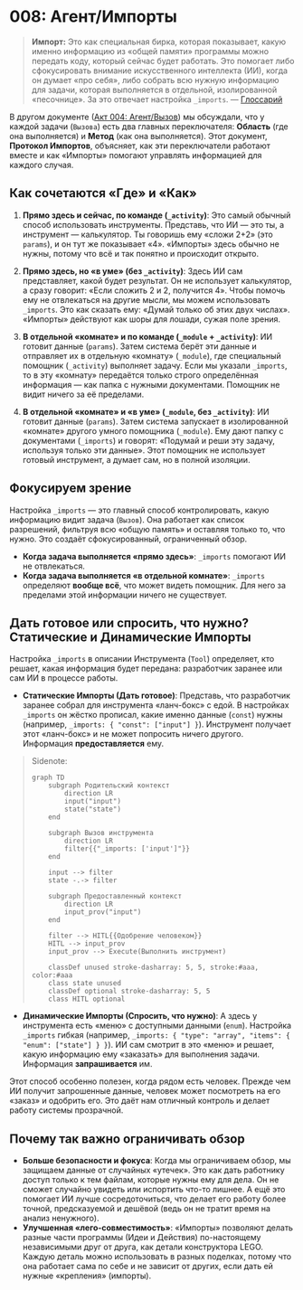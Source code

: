 # 008: Агент/Импорты

> **Импорт:** Это как специальная бирка, которая показывает, какую именно информацию из «общей памяти» программы можно передать коду, который сейчас будет работать. Это помогает либо сфокусировать внимание искусственного интеллекта (ИИ), когда он думает «про себя», либо собрать всю нужную информацию для задачи, которая выполняется в отдельной, изолированной «песочнице». За это отвечает настройка `_imports`. — [Глоссарий](./000_glossary.md)

В другом документе ([Акт 004: Агент/Вызов](./004_agent_call.md)) мы обсуждали, что у каждой задачи (`Вызова`) есть два главных переключателя: **Область** (где она выполняется) и **Метод** (как она выполняется). Этот документ, **Протокол Импортов**, объясняет, как эти переключатели работают вместе и как «Импорты» помогают управлять информацией для каждого случая.

## Как сочетаются «Где» и «Как»

1.  **Прямо здесь и сейчас, по команде (`_activity`)**: Это самый обычный способ использовать инструменты. Представь, что ИИ — это ты, а инструмент — калькулятор. Ты говоришь ему «сложи 2+2» (это `params`), и он тут же показывает «4». «Импорты» здесь обычно не нужны, потому что всё и так понятно и происходит открыто.

2.  **Прямо здесь, но «в уме» (без `_activity`)**: Здесь ИИ сам представляет, какой будет результат. Он не использует калькулятор, а сразу говорит: «Если сложить 2 и 2, получится 4». Чтобы помочь ему не отвлекаться на другие мысли, мы можем использовать `_imports`. Это как сказать ему: «Думай только об этих двух числах». «Импорты» действуют как шоры для лошади, сужая поле зрения.

3.  **В отдельной «комнате» и по команде (`_module` + `_activity`)**: ИИ готовит данные (`params`). Затем система берёт эти данные и отправляет их в отдельную «комнату» (`_module`), где специальный помощник (`_activity`) выполняет задачу. Если мы указали `_imports`, то в эту «комнату» передаётся только строго определённая информация — как папка с нужными документами. Помощник не видит ничего за её пределами.

4.  **В отдельной «комнате» и «в уме» (`_module`, без `_activity`)**: ИИ готовит данные (`params`). Затем система запускает в изолированной «комнате» другого умного помощника (`_module`). Ему дают папку с документами (`_imports`) и говорят: «Подумай и реши эту задачу, используя только эти данные». Этот помощник не использует готовый инструмент, а думает сам, но в полной изоляции.

## Фокусируем зрение

Настройка `_imports` — это главный способ контролировать, какую информацию видит задача (`Вызов`). Она работает как список разрешений, фильтруя всю «общую память» и оставляя только то, что нужно. Это создаёт сфокусированный, ограниченный обзор.

- **Когда задача выполняется «прямо здесь»**: `_imports` помогают ИИ не отвлекаться.
- **Когда задача выполняется «в отдельной комнате»**: `_imports` определяют **вообще всё**, что может видеть помощник. Для него за пределами этой информации ничего не существует.

## Дать готовое или спросить, что нужно? Статические и Динамические Импорты

Настройка `_imports` в описании Инструмента (`Tool`) определяет, кто решает, какая информация будет передана: разработчик заранее или сам ИИ в процессе работы.

- **Статические Импорты (Дать готовое)**: Представь, что разработчик заранее собрал для инструмента «ланч-бокс» с едой. В настройках `_imports` он жёстко прописал, какие именно данные (`const`) нужны (например, `_imports: { "const": ["input"] }`). Инструмент получает этот «ланч-бокс» и не может попросить ничего другого. Информация **предоставляется** ему.

> Sidenote:
> 
> ```mermaid
> graph TD
>     subgraph Родительский контекст
>         direction LR
>         input("input")
>         state("state")
>     end
> 
>     subgraph Вызов инструмента
>         direction LR
>         filter{{"_imports: ['input']"}}
>     end
> 
>     input --> filter
>     state -.-> filter
> 
>     subgraph Предоставленный контекст
>         direction LR
>         input_prov("input")
>     end
> 
>     filter --> HITL{{Одобрение человеком}}
>     HITL --> input_prov
>     input_prov --> Execute(Выполнить инструмент)
> 
>     classDef unused stroke-dasharray: 5, 5, stroke:#aaa, color:#aaa
>     class state unused
>     classDef optional stroke-dasharray: 5, 5
>     class HITL optional
> ```

- **Динамические Импорты (Спросить, что нужно)**: А здесь у инструмента есть «меню» с доступными данными (`enum`). Настройка `_imports` гибкая (например, `_imports: { "type": "array", "items": { "enum": ["state"] } }`). ИИ сам смотрит в это «меню» и решает, какую информацию ему «заказать» для выполнения задачи. Информация **запрашивается** им.

Этот способ особенно полезен, когда рядом есть человек. Прежде чем ИИ получит запрошенные данные, человек может посмотреть на его «заказ» и одобрить его. Это даёт нам отличный контроль и делает работу системы прозрачной.

## Почему так важно ограничивать обзор

- **Больше безопасности и фокуса**: Когда мы ограничиваем обзор, мы защищаем данные от случайных «утечек». Это как дать работнику доступ только к тем файлам, которые нужны ему для дела. Он не сможет случайно увидеть или испортить что-то лишнее. А ещё это помогает ИИ лучше сосредоточиться, что делает его работу более точной, предсказуемой и дешёвой (ведь он не тратит время на анализ ненужного).
- **Улучшенная «лего-совместимость»**: «Импорты» позволяют делать разные части программы (Идеи и Действия) по-настоящему независимыми друг от друга, как детали конструктора LEGO. Каждую деталь можно использовать в разных поделках, потому что она работает сама по себе и не зависит от других, если дать ей нужные «крепления» (импорты).